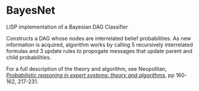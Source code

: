 # BayesNet
LISP implementation of a Bayesian DAG Classifier

Constructs a DAG whose nodes are interrelated belief probabilities. 
As new information is acquired, algorithm works by calling 5 recursively interrelated formulas and 3 update rules to propogate messages that update parent and child probabilities.

For a full description of the theory and algorithm, see Neopolitan, [_Probabilistic reasoning in expert systems: theory and algorithms_](https://dl.acm.org/citation.cfm?id=77340), pp 160-162, 217-231.
